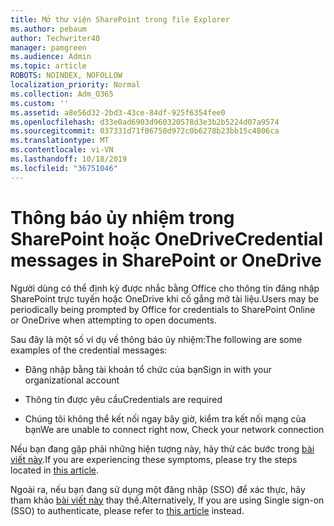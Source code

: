 ```yaml
---
title: Mở thư viện SharePoint trong file Explorer
ms.author: pebaum
author: Techwriter40
manager: pamgreen
ms.audience: Admin
ms.topic: article
ROBOTS: NOINDEX, NOFOLLOW
localization_priority: Normal
ms.collection: Adm_O365
ms.custom: ''
ms.assetid: a8e56d32-2bd3-43ce-84df-925f6354fee0
ms.openlocfilehash: d33e0ad6903d960320578d3e3b2b5224d07a9574
ms.sourcegitcommit: 037331d71f06750d972c0b6278b23bb15c4806ca
ms.translationtype: MT
ms.contentlocale: vi-VN
ms.lasthandoff: 10/18/2019
ms.locfileid: "36751046"
---
```

# <a name="credential-messages-in-sharepoint-or-onedrive"></a><span data-ttu-id="d28c1-102">Thông báo ủy nhiệm trong SharePoint hoặc OneDrive</span><span class="sxs-lookup"><span data-stu-id="d28c1-102">Credential messages in SharePoint or OneDrive</span></span>

<span data-ttu-id="d28c1-103">Người dùng có thể định kỳ được nhắc bằng Office cho thông tin đăng nhập SharePoint trực tuyến hoặc OneDrive khi cố gắng mở tài liệu.</span><span class="sxs-lookup"><span data-stu-id="d28c1-103">Users may be periodically being prompted by Office for credentials to SharePoint Online or OneDrive when attempting to open documents.</span></span>

<span data-ttu-id="d28c1-104">Sau đây là một số ví dụ về thông báo ủy nhiệm:</span><span class="sxs-lookup"><span data-stu-id="d28c1-104">The following are some examples of the credential messages:</span></span>

- <span data-ttu-id="d28c1-105">Đăng nhập bằng tài khoản tổ chức của bạn</span><span class="sxs-lookup"><span data-stu-id="d28c1-105">Sign in with your organizational account</span></span>

- <span data-ttu-id="d28c1-106">Thông tin được yêu cầu</span><span class="sxs-lookup"><span data-stu-id="d28c1-106">Credentials are required</span></span>

- <span data-ttu-id="d28c1-107">Chúng tôi không thể kết nối ngay bây giờ, kiểm tra kết nối mạng của bạn</span><span class="sxs-lookup"><span data-stu-id="d28c1-107">We are unable to connect right now, Check your network connection</span></span>

<span data-ttu-id="d28c1-108">Nếu bạn đang gặp phải những hiện tượng này, hãy thử các bước trong [bài viết này](https://support.microsoft.com/help/2913639/office-applications-periodically-prompt-for-credentials-to-sharepoint).</span><span class="sxs-lookup"><span data-stu-id="d28c1-108">If you are experiencing these symptoms, please try the steps located in [this article](https://support.microsoft.com/help/2913639/office-applications-periodically-prompt-for-credentials-to-sharepoint).</span></span>

<span data-ttu-id="d28c1-109">Ngoài ra, nếu bạn đang sử dụng một đăng nhập (SSO) để xác thực, hãy tham khảo [bài viết này](https://support.microsoft.com/help/4025962/cant-sign-in-after-update-to-office-2016-build-16-0-7967-on-windows-10) thay thế.</span><span class="sxs-lookup"><span data-stu-id="d28c1-109">Alternatively, If you are using Single sign-on (SSO) to authenticate, please refer to [this article](https://support.microsoft.com/help/4025962/cant-sign-in-after-update-to-office-2016-build-16-0-7967-on-windows-10) instead.</span></span>

